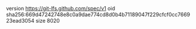 version https://git-lfs.github.com/spec/v1
oid sha256:669d47242748e8c0a9dae774cd8d0b4b71189047f229cfcf0cc766923ead3054
size 8020
